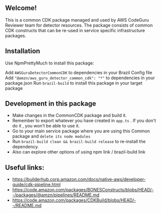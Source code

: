 ## Welcome!

This is a common CDK package managed and used by AWS CodeGuru Reviewer team for detector resources. The package consists of common CDK constructs
that can be re-used in service specific infrastructure packages.

## Installation
Use NpmPrettyMuch to install this package:

Add ``AWSGuruDetectorCommonCDK`` to dependencies in your Brazil Config file
Add ```"@amzn/aws_guru_detector_common_cdk": "*"``` to dependencies in your package.json
Run ``brazil-build`` to install this package in your target package

## Development in this package

* Make changes in the CommonCDK package and build it.
* Remember to export whatever you have created in ``app.ts`` . If you don't do it , you won't be able to use it.
* Go to your main service package where you are using this Common package and ``delete its node modules``
* Run ``brazil-build clean && brazil-build release`` to re-install the dependency.
* Also can explore other options of using npm link / brazil-build link

## Useful links:
* https://builderhub.corp.amazon.com/docs/native-aws/developer-guide/cdk-pipeline.html
* https://code.amazon.com/packages/BONESConstructs/blobs/HEAD/--/packages/@amzn/pipelines/README.md
* https://code.amazon.com/packages/CDKBuild/blobs/HEAD/--/README.md
